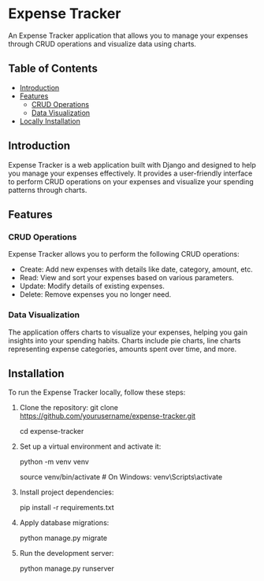 # Expense Tracker

An Expense Tracker application that allows you to manage your expenses through CRUD operations and visualize data using charts.

## Table of Contents

- [Introduction](#introduction)
- [Features](#features)
  - [CRUD Operations](#crud-operations)
  - [Data Visualization](#data-visualization)
- [Locally Installation](#installation)


## Introduction

Expense Tracker is a web application built with Django and designed to help you manage your expenses effectively. It provides a user-friendly interface to perform CRUD operations on your expenses and visualize your spending patterns through charts.

## Features

### CRUD Operations

Expense Tracker allows you to perform the following CRUD operations:

- Create: Add new expenses with details like date, category, amount, etc.
- Read: View and sort your expenses based on various parameters.
- Update: Modify details of existing expenses.
- Delete: Remove expenses you no longer need.

### Data Visualization

The application offers charts to visualize your expenses, helping you gain insights into your spending habits. Charts include pie charts, line charts representing expense categories, amounts spent over time, and more.

## Installation

To run the Expense Tracker locally, follow these steps:

1. Clone the repository:
   git clone https://github.com/yourusername/expense-tracker.git
   
   cd expense-tracker

2. Set up a virtual environment and activate it:
   
     python -m venv venv
   
    source venv/bin/activate  # On Windows: venv\Scripts\activate
   
3. Install project dependencies:
   
     pip install -r requirements.txt

4. Apply database migrations:
   
   python manage.py migrate

5. Run the development server:
   
   python manage.py runserver

